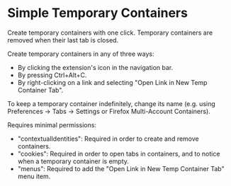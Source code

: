 # Simple Temporary Containers

Create temporary containers with one click.  Temporary containers are removed
when their last tab is closed.

Create temporary containers in any of three ways:
* By clicking the extension's icon in the navigation bar.
* By pressing Ctrl+Alt+C.
* By right-clicking on a link and selecting "Open Link in New Temp Container Tab".

To keep a temporary container indefinitely, change its name (e.g. using Preferences -> Tabs -> Settings or Firefox Multi-Account Containers).

Requires minimal permissions:
* "contextualIdentities": Required in order to create and remove containers.
* "cookies": Required in order to open tabs in containers, and to notice when a temporary container is empty.
* "menus": Required to add the "Open Link in New Temp Container Tab" menu item.

